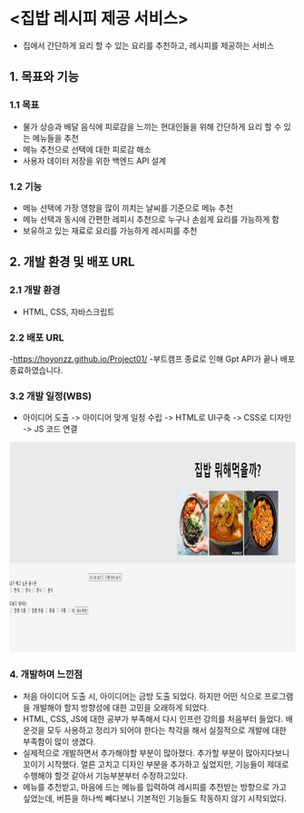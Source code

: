 # <집밥 레시피 제공 서비스>
- 집에서 간단하게 요리 할 수 있는 요리를 추천하고, 레시피를 제공하는 서비스

## 1. 목표와 기능

### 1.1 목표
- 물가 상승과 배달 음식에 피로감을 느끼는 현대인들을 위해 간단하게 요리 할 수 있는 메뉴들을 추천
- 메뉴 추천으로 선택에 대한 피로감 해소
- 사용자 데이터 저장을 위한 백엔드 API 설계

### 1.2 기능
- 메뉴 선택에 가장 영향을 많이 끼치는 날씨를 기준으로 메뉴 추천
- 메뉴 선택과 동시에 간편한 레피시 추천으로 누구나 손쉽게 요리를 가능하게 함
- 보유하고 있는 재료로 요리를 가능하게 레시피를 추천

## 2. 개발 환경 및 배포 URL
### 2.1 개발 환경
- HTML, CSS, 자바스크립트
### 2.2 배포 URL
-https://hoyonzz.github.io/Project01/
-부트캠프 종료로 인해 Gpt API가 끝나 배포 종료하였습니다.


### 3.2 개발 일정(WBS)
- 아이디어 도출 -> 아이디어 맞게 일정 수립 -> HTML로 UI구축 -> CSS로 디자인 -> JS 코드 연결

<img src="./썸네일.png"  width="700" height="370">




### 4. 개발하며 느낀점
- 처음 아이디어 도출 시, 아이디어는 금방 도출 되었다. 하지만 어떤 식으로 프로그램을 개발해야 할지 방향성에 대한 고민을 오래하게 되었다.
- HTML, CSS, JS에 대한 공부가 부족해서 다시 인프런 강의를 처음부터 들었다. 배운것을 모두 사용하고 정리가 되어야 한다는 착각을 해서 실질적으로 개발에 대한 부족함이 많이 생겼다.
- 실제적으로 개발하면서 추가해야할 부분이 많아졌다. 추가할 부분이 많아지다보니 꼬이기 시작했다. 얼른 고치고 디자인 부분을 추가하고 싶었지만, 기능들이 제대로 수행해야 할것 같아서 기능부분부터 수정하고있다.
- 메뉴를 추천받고, 마음에 드는 메뉴를 입력하여 레시피를 추천받는 방향으로 가고 싶었는데, 버튼을 하나씩 빼다보니 기본적인 기능들도 작동하지 않기 시작되었다.
